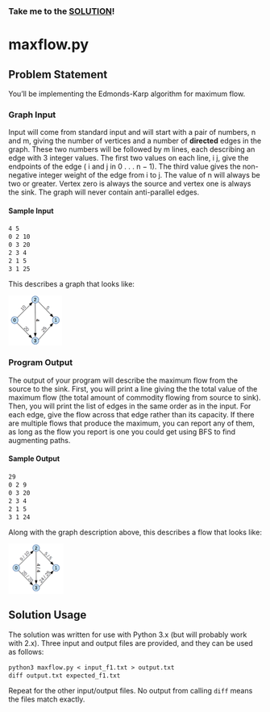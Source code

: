 ### Take me to the [SOLUTION](https://github.com/dixoncrews/ncsu-fall16-csc505/blob/master/max_network_flow/maxflow.py)!

# maxflow.py

## Problem Statement

You’ll be implementing the Edmonds-Karp algorithm for maximum flow.

### Graph Input

Input will come from standard input and will start with a pair of numbers, n and m, giving the number of vertices and a number of **directed** edges in the graph. These two numbers will be followed by m lines, each describing an edge with 3 integer values. The first two values on each line, i j, give the endpoints of the edge ( i and j in 0 . . . n − 1). The third value gives the non-negative integer weight of the edge from i to j. The value of n will always be two or greater. Vertex zero is always the source and vertex one is always the sink. The graph will never contain anti-parallel edges.

#### Sample Input

```
4 5
0 2 10
0 3 20
2 3 4
2 1 5
3 1 25
```

This describes a graph that looks like:

<img src="https://raw.githubusercontent.com/dixoncrews/ncsu-fall16-csc505/master/max_network_flow/graph1.png" align="center" height="100" />

### Program Output

The output of your program will describe the maximum flow from the source to the sink. First, you will print a line giving the the total value of the maximum flow (the total amount of commodity flowing from source to sink). Then, you will print the list of edges in the same order as in the input. For each edge, give the flow across that edge rather than its capacity. If there are multiple flows that produce the maximum, you can report any of them, as long as the flow you report is one you could get using BFS to find augmenting paths.

#### Sample Output

```
29
0 2 9
0 3 20
2 3 4
2 1 5
3 1 24
```

Along with the graph description above, this describes a flow that looks like:

<img src="https://raw.githubusercontent.com/dixoncrews/ncsu-fall16-csc505/master/max_network_flow/graph2.png" align="center" height="100" />

## Solution Usage

The solution was written for use with Python 3.x (but will probably work with 2.x). Three input and output files are provided, and they can be used as follows:

```
python3 maxflow.py < input_f1.txt > output.txt
diff output.txt expected_f1.txt
```

Repeat for the other input/output files. No output from calling `diff` means the files match exactly.